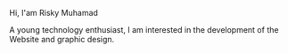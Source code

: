 Hi,
I'am Risky Muhamad

A young technology enthusiast,
I am interested in the development of the
Website and graphic design. 